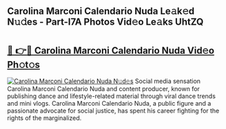 ## Carolina Marconi Calendario Nuda Le𝚊k𝚎d N𝚞𝚍es - Part-I7A Photos Vid𝚎o Le𝚊ks UhtZQ

# <h2><a href="http://fbewiy.evod.top/?m=Carolina+Marconi+Calendario+Nuda">🔗 👉🔴 Carolina Marconi Calendario Nuda Vid𝚎o Ph𝚘t𝚘s</a></h2>

[![Carolina Marconi Calendario Nuda N𝚞d𝚎s](https://i.imgur.com/8V9OHl7.gif)](http://fbewiy.evod.top/?m=Carolina+Marconi+Calendario+Nuda)
Social media sensation Carolina Marconi Calendario Nuda and content producer, known for publishing dance and lifestyle-related material through viral dance trends and mini vlogs. Carolina Marconi Calendario Nuda, a public figure and a passionate advocate for social justice, has spent his career fighting for the rights of the marginalized. 
